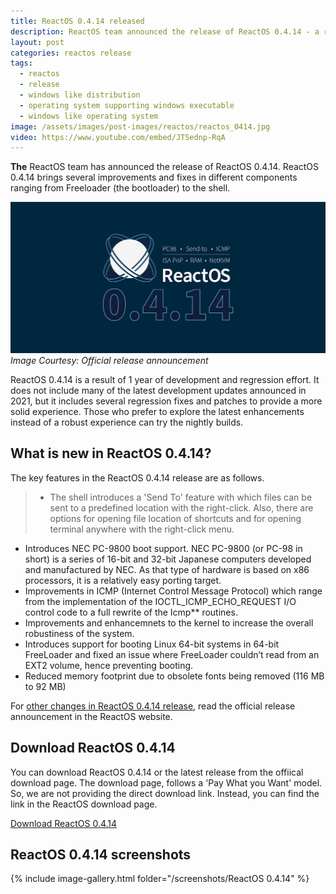 ```yaml
---
title: ReactOS 0.4.14 released
description: ReactOS team announced the release of ReactOS 0.4.14 - a relatively stable release of ReactOS with several improvements in bootloader, kernel and the shell.
layout: post
categories: reactos release
tags:
  - reactos
  - release
  - windows like distribution
  - operating system supporting windows executable
  - windows like operating system
image: /assets/images/post-images/reactos/reactos_0414.jpg
video: https://www.youtube.com/embed/JTSednp-RqA 
---
```


**The** ReactOS team has announced the release of ReactOS 0.4.14. ReactOS 0.4.14 brings several improvements and fixes in different components ranging from Freeloader (the bootloader) to the shell.

![ReactOS 0.4.14 featured image](/assets/images/post-images/reactos/reactos_0414.jpg)
*Image Courtesy: Official release announcement*

ReactOS 0.4.14 is a result of 1 year of development and regression effort. It does not include many of the latest development updates announced in 2021, but it includes several regression fixes and patches to provide a more solid experience. Those who prefer to explore the latest enhancements instead of a robust experience can try the nightly builds.

## What is new in ReactOS 0.4.14?
The key features in the ReactOS 0.4.14 release are as follows.
> - The shell introduces a 'Send To' feature with which files can be sent to a predefined location with the right-click. Also, there are options for opening file location of shortcuts and for opening terminal anywhere with the right-click menu.
- Introduces NEC PC-9800 boot support. NEC PC-9800 (or PC-98 in short) is a series of 16-bit and 32-bit Japanese computers developed and manufactured by NEC. As that type of hardware is based on x86 processors, it is a relatively easy porting target.
- Improvements in ICMP (Internet Control Message Protocol) which range from the implementation of the IOCTL_ICMP_ECHO_REQUEST I/O control code to a full rewrite of the Icmp** routines.
- Improvements and enhancemnets to the kernel to increase the overall robustiness of the system.
- Introduces support for booting Linux 64-bit systems in 64-bit FreeLoader and fixed an issue where FreeLoader couldn’t read from an EXT2 volume, hence preventing booting.
- Reduced memory footprint due to obsolete fonts being removed (116 MB to 92 MB)

For [other changes in ReactOS 0.4.14 release](https://reactos.org/project-news/reactos-0414-released/), read the official release announcement in the ReactOS website.

## Download ReactOS 0.4.14
You can download ReactOS 0.4.14 or the latest release from the offiical download page. The download page, follows a 'Pay What you Want' model. So, we are not providing the direct download link. Instead, you can find the link in the ReactOS download page.

<a class="download" href="https://reactos.org/download/">Download ReactOS 0.4.14</a>

## ReactOS 0.4.14 screenshots
{% include image-gallery.html folder="/screenshots/ReactOS 0.4.14" %}